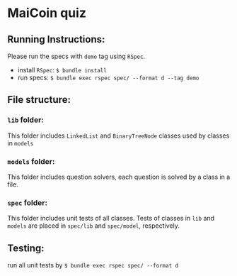 # MaiCoin quiz

## Running Instructions:
Please run the specs with `demo` tag using `RSpec`.

- install `RSpec`: `$ bundle install`
- run specs: `$ bundle exec rspec spec/ --format d --tag demo`

## File structure:

### `lib` folder:
This folder includes `LinkedList` and `BinaryTreeNode` classes used by classes in `models`

### `models` folder:
This folder includes question solvers, each question is solved by a class in a file.

### `spec` folder:
This folder includes unit tests of all classes. 
Tests of classes in `lib` and `models` are placed in `spec/lib` and `spec/model`, respectively.

## Testing:
run all unit tests by `$ bundle exec rspec spec/ --format d`
